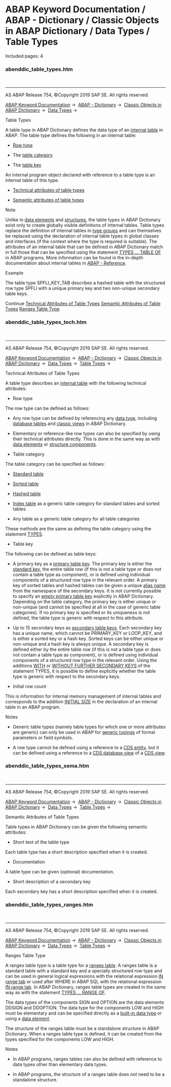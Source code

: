 # ABAP Keyword Documentation / ABAP - Dictionary / Classic Objects in ABAP Dictionary / Data Types / Table Types

Included pages: 4


### abenddic_table_types.htm

  

* * *

AS ABAP Release 754, ©Copyright 2019 SAP SE. All rights reserved.

[ABAP Keyword Documentation](javascript:call_link\('abenabap.htm'\)) →  [ABAP - Dictionary](javascript:call_link\('abenabap_dictionary.htm'\)) →  [Classic Objects in ABAP Dictionary](javascript:call_link\('abenddic_classical_objects.htm'\)) →  [Data Types](javascript:call_link\('abenddic_data_types.htm'\)) → 

Table Types

A table type in ABAP Dictionary defines the data type of an [internal table](javascript:call_link\('abeninternal_table_glosry.htm'\) "Glossary Entry") in ABAP. The table type defines the following in an internal table:

-   [Row type](javascript:call_link\('abenrow_type_glosry.htm'\) "Glossary Entry")

-   The [table category](javascript:call_link\('abentable_category_glosry.htm'\) "Glossary Entry")

-   The [table key](javascript:call_link\('abentable_key_glosry.htm'\) "Glossary Entry")

An internal program object declared with reference to a table type is an internal table of this type.

-   [Technical attributes of table types](javascript:call_link\('abenddic_table_types_tech.htm'\))

-   [Semantic attributes of table types](javascript:call_link\('abenddic_table_types_sema.htm'\))

Note

Unlike in [data elements](javascript:call_link\('abenddic_data_elements.htm'\)) and [structures](javascript:call_link\('abenddic_structures.htm'\)), the table types in ABAP Dictionary exist only to create globally visible definitions of internal tables. Table types replace the definition of internal tables in [type groups](javascript:call_link\('abentype_group_1_glosry.htm'\) "Glossary Entry") and can themselves be replaced using the declaration of internal table types in global classes and interfaces (if the context where the type is required is suitable). The attributes of an internal table that can be defined in ABAP Dictionary match in full those that can be specified using the statement [TYPES ... TABLE OF](javascript:call_link\('abaptypes_itab.htm'\)) in ABAP programs. More information can be found in the in-depth documentation about internal tables in [ABAP - Reference](javascript:call_link\('abenitab.htm'\)).

Example

The table type SPFLI\_KEY\_TAB describes a hashed table with the structured row type SPFLI with a unique primary key and two non-unique secondary table keys.

Continue
[Technical Attributes of Table Types](javascript:call_link\('abenddic_table_types_tech.htm'\))
[Semantic Attributes of Table Types](javascript:call_link\('abenddic_table_types_sema.htm'\))
[Ranges Table Type](javascript:call_link\('abenddic_table_types_ranges.htm'\))


### abenddic_table_types_tech.htm

  

* * *

AS ABAP Release 754, ©Copyright 2019 SAP SE. All rights reserved.

[ABAP Keyword Documentation](javascript:call_link\('abenabap.htm'\)) →  [ABAP - Dictionary](javascript:call_link\('abenabap_dictionary.htm'\)) →  [Classic Objects in ABAP Dictionary](javascript:call_link\('abenddic_classical_objects.htm'\)) →  [Data Types](javascript:call_link\('abenddic_data_types.htm'\)) →  [Table Types](javascript:call_link\('abenddic_table_types.htm'\)) → 

Technical Attributes of Table Types

A table type describes an [internal table](javascript:call_link\('abeninternal_table_glosry.htm'\) "Glossary Entry") with the following technical attributes:

-   Row type

The row type can be defined as follows:

-   Any row type can be defined by referencing any [data type](javascript:call_link\('abenddic_data_types.htm'\)), including [database tables](javascript:call_link\('abenddic_database_tables.htm'\)) and [classic views](javascript:call_link\('abenddic_classical_views.htm'\)) in ABAP Dictionary.

-   Elementary or reference-like row types can also be specified by using their technical attributes directly. This is done in the same way as with [data elements](javascript:call_link\('abenddic_data_elements.htm'\)) or [structure components](javascript:call_link\('abenddic_structures_tech.htm'\)).

-   Table category

The table category can be specified as follows:

-   [Standard table](javascript:call_link\('abenstandard_table_glosry.htm'\) "Glossary Entry")

-   [Sorted table](javascript:call_link\('abensorted_table_glosry.htm'\) "Glossary Entry")

-   [Hashed table](javascript:call_link\('abenhashed_table_glosry.htm'\) "Glossary Entry")

-   [Index table](javascript:call_link\('abenindex_table_glosry.htm'\) "Glossary Entry") as a generic table category for standard tables and sorted tables

-   Any table as a generic table category for all table categories

These methods are the same as defining the table category using the statement [TYPES](javascript:call_link\('abaptypes_tabkind.htm'\)).

-   Table key

The following can be defined as table keys:

-   A primary key as a [primary table key](javascript:call_link\('abenprimary_table_key_glosry.htm'\) "Glossary Entry"). The primary key is either the [standard key](javascript:call_link\('abenstandard_key_glosry.htm'\) "Glossary Entry"), the entire table row (if this is not a table type or does not contain a table type as component), or is defined using individual components of a structured row type in the relevant order. A primary key of sorted tables and hashed tables can be given a unique [alias name](javascript:call_link\('abenalias_glosry.htm'\) "Glossary Entry") from the namespace of the secondary keys. It is not currently possible to specify an [empty primary table key](javascript:call_link\('abenitab_empty_key.htm'\)) explicitly in ABAP Dictionary. Depending on the table category, the primary key is either unique or non-unique (and cannot be specified at all in the case of generic table categories). If no primary key is specified or its uniqueness is not defined, the table type is generic with respect to this attribute.

-   Up to 15 secondary keys as [secondary table keys](javascript:call_link\('abensecondary_table_key_glosry.htm'\) "Glossary Entry"). Each secondary key has a unique name, which cannot be PRIMARY\_KEY or LOOP\_KEY, and is either a sorted key or a hash key. Sorted keys can be either unique or non-unique and a hash key is always unique. A secondary key is defined either by the entire table row (if this is not a table type or does not contain a table type as component), or is defined using individual components of a structured row type in the relevant order. Using the additions [WITH](javascript:call_link\('abaptypes_keydef.htm'\)) or [WITHOUT FURTHER SECONDARY KEYS](javascript:call_link\('abaptypes_keydef.htm'\)) of the statement TYPES, it is possible to define explicitly whether the table type is generic with respect to the secondary keys.

-   Initial row count

This is information for internal memory management of internal tables and corresponds to the addition [INITIAL SIZE](javascript:call_link\('abaptypes_itab.htm'\)) in the declaration of an internal table in an ABAP program.

Notes

-   Generic table types (namely table types for which one or more attributes are generic) can only be used in ABAP for [generic typings](javascript:call_link\('abengeneric_typing_glosry.htm'\) "Glossary Entry") of formal parameters or field symbols.

-   A row type cannot be defined using a reference to a [CDS entity](javascript:call_link\('abencds_entity_glosry.htm'\) "Glossary Entry"), but it can be defined using a reference to a [CDS database view](javascript:call_link\('abencds_database_view_glosry.htm'\) "Glossary Entry") of a [CDS view](javascript:call_link\('abencds_entity_glosry.htm'\) "Glossary Entry").


### abenddic_table_types_sema.htm

  

* * *

AS ABAP Release 754, ©Copyright 2019 SAP SE. All rights reserved.

[ABAP Keyword Documentation](javascript:call_link\('abenabap.htm'\)) →  [ABAP - Dictionary](javascript:call_link\('abenabap_dictionary.htm'\)) →  [Classic Objects in ABAP Dictionary](javascript:call_link\('abenddic_classical_objects.htm'\)) →  [Data Types](javascript:call_link\('abenddic_data_types.htm'\)) →  [Table Types](javascript:call_link\('abenddic_table_types.htm'\)) → 

Semantic Attributes of Table Types

Table types in ABAP Dictionary can be given the following semantic attributes:

-   Short text of the table type

Each table type has a short description specified when it is created.

-   Documentation

A table type can be given (optional) documentation.

-   Short description of a secondary key

Each secondary key has a short description specified when it is created.


### abenddic_table_types_ranges.htm

  

* * *

AS ABAP Release 754, ©Copyright 2019 SAP SE. All rights reserved.

[ABAP Keyword Documentation](javascript:call_link\('abenabap.htm'\)) →  [ABAP - Dictionary](javascript:call_link\('abenabap_dictionary.htm'\)) →  [Classic Objects in ABAP Dictionary](javascript:call_link\('abenddic_classical_objects.htm'\)) →  [Data Types](javascript:call_link\('abenddic_data_types.htm'\)) →  [Table Types](javascript:call_link\('abenddic_table_types.htm'\)) → 

Ranges Table Type

A ranges table type is a table type for a [ranges table](javascript:call_link\('abenranges_table_glosry.htm'\) "Glossary Entry"). A ranges table is a standard table with a standard key and a specially structured row type and can be used in general logical expressions with the relational expression [IN range tab](javascript:call_link\('abenlogexp_select_option.htm'\)) or used after WHERE in ABAP SQL with the relational expression [IN range tab](javascript:call_link\('abenwhere_logexp_seltab.htm'\)). In ABAP Dictionary, ranges table types are created in the same way as with the statement [TYPES ... RANGE OF](javascript:call_link\('abaptypes_ranges.htm'\)).

The data types of the components SIGN and OPTION are the data elements DDSIGN and DDOPTION. The data type for the components LOW and HIGH must be elementary and can be specified directly as a [built-in data type](javascript:call_link\('abenddic_builtin_types.htm'\)) or using a [data element](javascript:call_link\('abenddic_data_elements.htm'\)).

The structure of the ranges table must be a standalone structure in ABAP Dictionary. When a ranges table type is defined, it can be created from the types specified for the components LOW and HIGH.

Notes

-   In ABAP programs, ranges tables can also be defined with reference to data types other than elementary data types.

-   In ABAP programs, the structure of a ranges table does not need to be a standalone structure.
